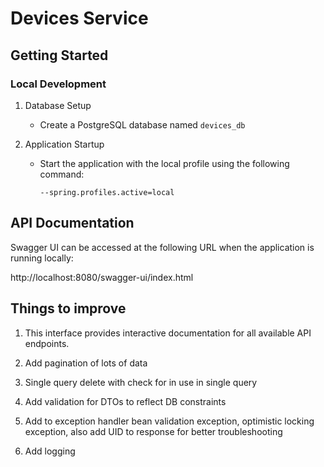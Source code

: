 # Devices Service

## Getting Started

### Local Development

1. Database Setup
    - Create a PostgreSQL database named `devices_db`

2. Application Startup
    - Start the application with the local profile using the following command:
      ```
      --spring.profiles.active=local
      ```

## API Documentation

Swagger UI can be accessed at the following URL when the application is running locally:

http://localhost:8080/swagger-ui/index.html


## Things to improve

1. This interface provides interactive documentation for all available API endpoints.

2. Add pagination of lots of data

3. Single query delete with check for in use in single query

4. Add validation for DTOs to reflect DB constraints

5. Add to exception handler bean validation exception, optimistic locking exception, 	also add UID to response for better troubleshooting

6. Add logging
